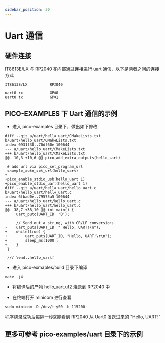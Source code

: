 ```yaml
---
sidebar_position: 30
---
```


# Uart 通信

## 硬件连接

IT8613E/LX 与 RP2040 在内部通过连接进行 uart 通信，以下是两者之间的连接方式

```
IT8613E/LX          RP2040

uart0 rx            GP00
uart0 tx            GP01
```

## PICO-EXAMPLES 下 Uart 通信的示例

- 进入 pico-examples 目录下，做出如下修改

```
diff --git a/uart/hello_uart/CMakeLists.txt b/uart/hello_uart/CMakeLists.txt
index 0931f38..70df60e 100644
--- a/uart/hello_uart/CMakeLists.txt
+++ b/uart/hello_uart/CMakeLists.txt
@@ -10,3 +10,6 @@ pico_add_extra_outputs(hello_uart)

 # add url via pico_set_program_url
 example_auto_set_url(hello_uart)
+
+pico_enable_stdio_usb(hello_uart 1)
+pico_enable_stdio_uart(hello_uart 1)
diff --git a/uart/hello_uart/hello_uart.c b/uart/hello_uart/hello_uart.c
index 6fbad0e..79575a5 100644
--- a/uart/hello_uart/hello_uart.c
+++ b/uart/hello_uart/hello_uart.c
@@ -38,7 +38,10 @@ int main() {
     uart_putc(UART_ID, 'B');

     // Send out a string, with CR/LF conversions
-    uart_puts(UART_ID, " Hello, UART!\n");
+    while(true) {
+        uart_puts(UART_ID, "Hello, UART!\r\n");
+        sleep_ms(1000);
+    }
 }

 /// \end::hello_uart[]
```

- 进入 pico-exmaples/build 目录下编译

```
make -j4
```

- 将编译后的产物 hello_uart.uf2 烧录到 RP2040 中

- 在终端打开 minicom 进行查看

```
sudo minicom -D /dev/ttyS0 -b 115200
```

程序烧录成功后每隔一秒就能看到 RP2040 从 Uart0 发送过来的 "Hello, UART!"

## 更多可参考 pico-examples/uart 目录下的示例
